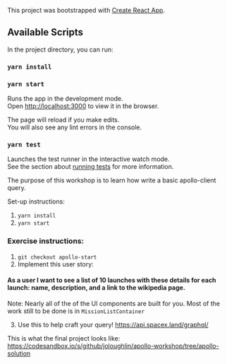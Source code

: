 This project was bootstrapped with [Create React App](https://github.com/facebook/create-react-app).

## Available Scripts

In the project directory, you can run:

### `yarn install`

### `yarn start`

Runs the app in the development mode.<br />
Open [http://localhost:3000](http://localhost:3000) to view it in the browser.

The page will reload if you make edits.<br />
You will also see any lint errors in the console.

### `yarn test`

Launches the test runner in the interactive watch mode.<br />
See the section about [running tests](https://facebook.github.io/create-react-app/docs/running-tests) for more information.

The purpose of this workshop is to learn how write a basic apollo-client query. 

Set-up instructions:
1. `yarn install` 
2. `yarn start` 

### Exercise instructions: 
1. `git checkout apollo-start`
2. Implement this user story: 
  #### As a user I want to see a list of 10 launches with these details for each launch: name, description, and a link to the   wikipedia page. 
  Note: Nearly all of the of the UI components are built for you. Most of the work still to be done is in     `MissionListContainer`
  
3. Use this to help craft your query! https://api.spacex.land/graphql/

This is what the final project looks like: https://codesandbox.io/s/github/joloughlin/apollo-workshop/tree/apollo-solution
